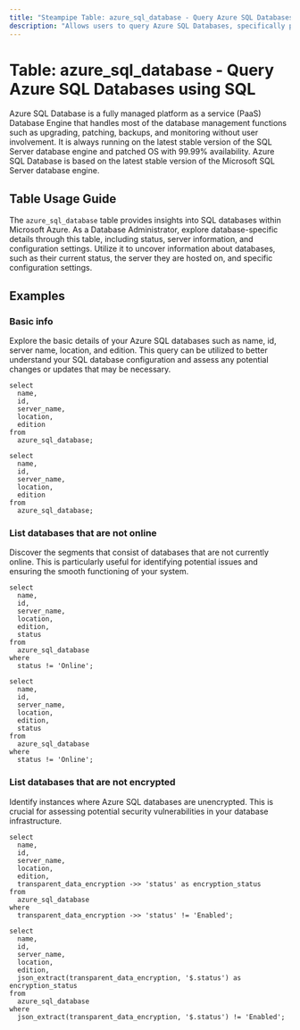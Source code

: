 ```yaml
---
title: "Steampipe Table: azure_sql_database - Query Azure SQL Databases using SQL"
description: "Allows users to query Azure SQL Databases, specifically providing details on database status, server information, and configuration settings."
---
```


# Table: azure_sql_database - Query Azure SQL Databases using SQL

Azure SQL Database is a fully managed platform as a service (PaaS) Database Engine that handles most of the database management functions such as upgrading, patching, backups, and monitoring without user involvement. It is always running on the latest stable version of the SQL Server database engine and patched OS with 99.99% availability. Azure SQL Database is based on the latest stable version of the Microsoft SQL Server database engine.

## Table Usage Guide

The `azure_sql_database` table provides insights into SQL databases within Microsoft Azure. As a Database Administrator, explore database-specific details through this table, including status, server information, and configuration settings. Utilize it to uncover information about databases, such as their current status, the server they are hosted on, and specific configuration settings.

## Examples

### Basic info
Explore the basic details of your Azure SQL databases such as name, id, server name, location, and edition. This query can be utilized to better understand your SQL database configuration and assess any potential changes or updates that may be necessary.

```sql+postgres
select
  name,
  id,
  server_name,
  location,
  edition
from
  azure_sql_database;
```

```sql+sqlite
select
  name,
  id,
  server_name,
  location,
  edition
from
  azure_sql_database;
```

### List databases that are not online
Discover the segments that consist of databases that are not currently online. This is particularly useful for identifying potential issues and ensuring the smooth functioning of your system.

```sql+postgres
select
  name,
  id,
  server_name,
  location,
  edition,
  status
from
  azure_sql_database
where
  status != 'Online';
```

```sql+sqlite
select
  name,
  id,
  server_name,
  location,
  edition,
  status
from
  azure_sql_database
where
  status != 'Online';
```

### List databases that are not encrypted
Identify instances where Azure SQL databases are unencrypted. This is crucial for assessing potential security vulnerabilities in your database infrastructure.

```sql+postgres
select
  name,
  id,
  server_name,
  location,
  edition,
  transparent_data_encryption ->> 'status' as encryption_status
from
  azure_sql_database
where
  transparent_data_encryption ->> 'status' != 'Enabled';
```

```sql+sqlite
select
  name,
  id,
  server_name,
  location,
  edition,
  json_extract(transparent_data_encryption, '$.status') as encryption_status
from
  azure_sql_database
where
  json_extract(transparent_data_encryption, '$.status') != 'Enabled';
```